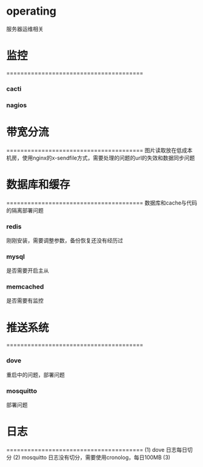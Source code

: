 operating
=========
服务器运维相关

# 监控
=======================================
### cacti
### nagios

# 带宽分流
=======================================
图片读取放在低成本机房，使用nginx的x-sendfile方式，需要处理的问题的url的失效和数据同步问题

# 数据库和缓存
=======================================
数据库和cache与代码的隔离部署问题

### redis
刚刚安装，需要调整参数，备份恢复还没有经历过

### mysql
是否需要开启主从

### memcached
是否需要有监控

# 推送系统
=======================================
### dove
重启中的问题，部署问题

### mosquitto
部署问题


# 日志
=======================================
(1) dove 日志每日切分
(2) mosquitto 日志没有切分，需要使用cronolog，每日100MB
(3)
